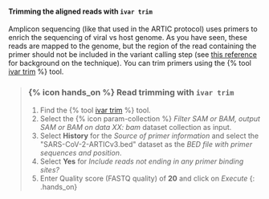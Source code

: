 #### Trimming the aligned reads with `ivar trim`

Amplicon sequencing (like that used in the ARTIC protocol) uses primers to enrich the sequencing of viral vs host genome. As you have seen, these reads are mapped to the genome, but the region of the read containing the primer should not be included in the variant calling step (see [this reference](https://bmcgenomics.biomedcentral.com/articles/10.1186/1471-2164-15-1073) for background on the technique). You can trim primers using the {% tool [ivar trim](toolshed.g2.bx.psu.edu/repos/iuc/ivar_trim/ivar_trim/1.3.1+galaxy0) %} tool.

> ### {% icon hands_on %} Read trimming with `ivar trim`
> 1. Find the {% tool [ivar trim](toolshed.g2.bx.psu.edu/repos/iuc/ivar_trim/ivar_trim/1.3.1+galaxy0) %} tool.
> 2. Select the {% icon param-collection %} *Filter SAM or BAM, output SAM or BAM on data XX: bam* dataset collection as input.
> 3. Select **History** for the *Source of primer information* and select the "SARS-CoV-2-ARTICv3.bed" dataset as the *BED file with primer sequences and position*.
> 4. Select **Yes** for *Include reads not ending in any primer binding sites?*
> 5. Enter Quality score (FASTQ quality) of **20** and click on *Execute*
{: .hands_on}